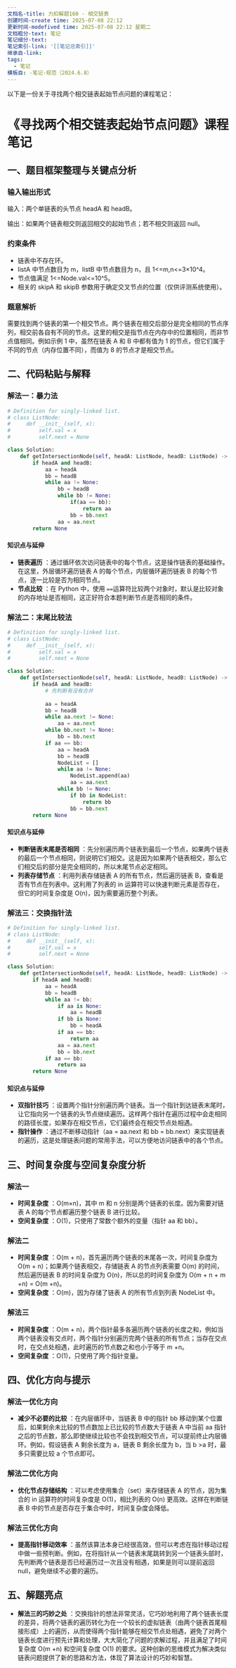 ```yaml
---
文档名-title: 力扣解题160 - 相交链表
创建时间-create time: 2025-07-08 22:12
更新时间-modefived time: 2025-07-08 22:12 星期二
文档粗分-text: 笔记
笔记细分-text: 
笔记索引-link: '[[笔记总索引]]'
继承自-link: 
tags:
  - 笔记
模板自: -笔记-规范（2024.6.8）
---
```



以下是一份关于寻找两个相交链表起始节点问题的课程笔记：

# 《寻找两个相交链表起始节点问题》课程笔记

## 一、题目框架整理与关键点分析

### 输入输出形式

输入：两个单链表的头节点 headA 和 headB。

输出：如果两个链表相交则返回相交的起始节点；若不相交则返回 null。

### 约束条件

  * 链表中不存在环。
  * listA 中节点数目为 m，listB 中节点数目为 n，且 1<=m,n<=3×10^4。
  * 节点值满足 1<=Node.val<=10^5。
  * 相关的 skipA 和 skipB 参数用于确定交叉节点的位置（仅供评测系统使用）。

### 题意解析

需要找到两个链表的第一个相交节点。两个链表在相交后部分是完全相同的节点序列，相交前各自有不同的节点。这里的相交是指节点在内存中的位置相同，而非节点值相同。例如示例 1 中，虽然在链表 A 和 B 中都有值为 1 的节点，但它们属于不同的节点（内存位置不同），而值为 8 的节点才是相交节点。

## 二、代码粘贴与解释

### 解法一：暴力法

```python
# Definition for singly-linked list.
# class ListNode:
#     def __init__(self, x):
#         self.val = x
#         self.next = None

class Solution:
    def getIntersectionNode(self, headA: ListNode, headB: ListNode) -> Optional[ListNode]:
        if headA and headB:
            aa = headA
            bb = headB
            while aa != None:
                bb = headB
                while bb != None:
                    if(aa == bb):
                        return aa
                    bb = bb.next
                aa = aa.next
        return None
```

#### 知识点与延伸

  * **链表遍历** ：通过循环依次访问链表中的每个节点，这是操作链表的基础操作。在这里，外层循环遍历链表 A 的每个节点，内层循环遍历链表 B 的每个节点，逐一比较是否为相同节点。
  * **节点比较** ：在 Python 中，使用 `==`运算符比较两个对象时，默认是比较对象的内存地址是否相同，这正好符合本题判断节点是否相同的条件。

### 解法二：末尾比较法

```python
# Definition for singly-linked list.
# class ListNode:
#     def __init__(self, x):
#         self.val = x
#         self.next = None

class Solution:
    def getIntersectionNode(self, headA: ListNode, headB: ListNode) -> Optional[ListNode]:
        if headA and headB:
            # 先判断有没有合并
            
            aa = headA
            bb = headB
            while aa.next != None:
                aa = aa.next
            while bb.next != None:
                bb = bb.next
            if aa == bb:
                aa = headA
                bb = headB
                NodeList = []
                while aa != None:
                    NodeList.append(aa)
                    aa = aa.next
                while bb != None:
                    if bb in NodeList:
                        return bb
                    bb = bb.next
        return None
```

#### 知识点与延伸

  * **判断链表末尾是否相同** ：先分别遍历两个链表到最后一个节点，如果两个链表的最后一个节点相同，则说明它们相交。这是因为如果两个链表相交，那么它们相交后的部分是完全相同的，所以末尾节点必定相同。
  * **列表存储节点** ：利用列表存储链表 A 的所有节点，然后遍历链表 B，查看是否有节点在列表中。这利用了列表的 in 运算符可以快速判断元素是否存在，但它的时间复杂度是 O(n)，因为需要遍历整个列表。

### 解法三：交换指针法

```python
# Definition for singly-linked list.
# class ListNode:
#     def __init__(self, x):
#         self.val = x
#         self.next = None

class Solution:
    def getIntersectionNode(self, headA: ListNode, headB: ListNode) -> Optional[ListNode]:
        if headA and headB:
            aa = headA
            bb = headB
            while aa != bb:
                if aa is None:
                    aa = headB
                if bb is None:
                    bb = headA
                if aa == bb:
                    return aa
                aa = aa.next
                bb = bb.next
            if aa == bb:
                return aa
        return None
```

#### 知识点与延伸

  * **双指针技巧** ：设置两个指针分别遍历两个链表。当一个指针到达链表末尾时，让它指向另一个链表的头节点继续遍历。这样两个指针在遍历过程中会走相同的路径长度，如果存在相交节点，它们最终会在相交节点处相遇。
  * **指针操作** ：通过不断移动指针（aa = aa.next 和 bb = bb.next）来实现链表的遍历，这是处理链表问题的常用手法，可以方便地访问链表中的各个节点。

## 三、时间复杂度与空间复杂度分析

### 解法一

  * **时间复杂度** ：O(m×n)，其中 m 和 n 分别是两个链表的长度。因为需要对链表 A 的每个节点都遍历整个链表 B 进行比较。
  * **空间复杂度** ：O(1)，只使用了常数个额外的变量（指针 aa 和 bb）。

### 解法二

  * **时间复杂度** ：O(m + n)，首先遍历两个链表的末尾各一次，时间复杂度为 O(m + n)；如果两个链表相交，存储链表 A 的节点列表需要 O(m) 的时间，然后遍历链表 B 的时间复杂度为 O(n)，所以总的时间复杂度为 O(m + n + m +n) = O(m +n)。
  * **空间复杂度** ：O(m)，因为存储了链表 A 的所有节点到列表 NodeList 中。

### 解法三

  * **时间复杂度** ：O(m + n)，两个指针最多各遍历两个链表的长度之和，例如当两个链表没有交点时，两个指针分别遍历完两个链表的所有节点；当存在交点时，在交点处相遇，此时遍历的节点数之和也小于等于 m +n。
  * **空间复杂度** ：O(1)，只使用了两个指针变量。

## 四、优化方向与提示

### 解法一优化方向

  * **减少不必要的比较** ：在内层循环中，当链表 B 中的指针 bb 移动到某个位置后，如果剩余未比较的节点数加上已比较的节点数大于链表 A 中当前 aa 指针之后的节点数，那么即使继续比较也不会找到相交节点，可以提前终止内层循环。例如，假设链表 A 剩余长度为 a，链表 B 剩余长度为 b，当 b >a 时，最多只需要比较 a 个节点即可。

### 解法二优化方向

  * **优化节点存储结构** ：可以考虑使用集合（set）来存储链表 A 的节点，因为集合的 in 运算符的时间复杂度是 O(1)，相比列表的 O(n) 更高效。这样在判断链表 B 中的节点是否存在于集合中时，时间复杂度会降低。

### 解法三优化方向

  * **提高指针移动效率** ：虽然该算法本身已经很高效，但可以考虑在指针移动过程中做一些预判断。例如，在将指针从一个链表末尾跳转到另一个链表头部时，先判断两个链表是否已经遍历过一次且没有相遇，如果是则可以提前返回 null，避免继续不必要的遍历。

## 五、解题亮点

  * **解法三的巧妙之处** ：交换指针的想法非常灵活，它巧妙地利用了两个链表长度的差异，将两个链表的遍历转化为在一个较长的虚拟链表（由两个链表首尾相接形成）上的遍历，从而使得两个指针能够在相交节点处相遇，避免了对两个链表长度进行预先计算和处理，大大简化了问题的求解过程，并且满足了时间复杂度 O(m +n) 和空间复杂度 O(1) 的要求。这种创新的思维模式为解决类似链表问题提供了新的思路和方法，体现了算法设计的巧妙和智慧。